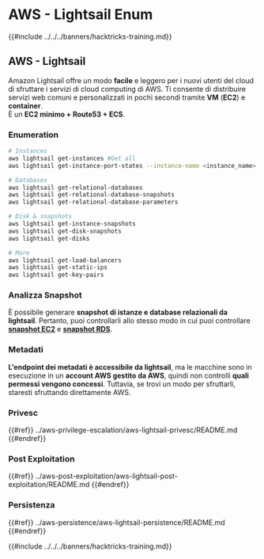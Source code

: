 # AWS - Lightsail Enum

{{#include ../../../banners/hacktricks-training.md}}

## AWS - Lightsail

Amazon Lightsail offre un modo **facile** e leggero per i nuovi utenti del cloud di sfruttare i servizi di cloud computing di AWS. Ti consente di distribuire servizi web comuni e personalizzati in pochi secondi tramite **VM** (**EC2**) e **container**.\
È un **EC2 minimo + Route53 + ECS**.

### Enumeration
```bash
# Instances
aws lightsail get-instances #Get all
aws lightsail get-instance-port-states --instance-name <instance_name> #Get open ports

# Databases
aws lightsail get-relational-databases
aws lightsail get-relational-database-snapshots
aws lightsail get-relational-database-parameters

# Disk & snapshots
aws lightsail get-instance-snapshots
aws lightsail get-disk-snapshots
aws lightsail get-disks

# More
aws lightsail get-load-balancers
aws lightsail get-static-ips
aws lightsail get-key-pairs
```
### Analizza Snapshot

È possibile generare **snapshot di istanze e database relazionali da lightsail**. Pertanto, puoi controllarli allo stesso modo in cui puoi controllare [**snapshot EC2**](aws-ec2-ebs-elb-ssm-vpc-and-vpn-enum/#ebs) e [**snapshot RDS**](aws-relational-database-rds-enum.md#enumeration).

### Metadati

**L'endpoint dei metadati è accessibile da lightsail**, ma le macchine sono in esecuzione in un **account AWS gestito da AWS**, quindi non controlli **quali permessi vengono concessi**. Tuttavia, se trovi un modo per sfruttarli, staresti sfruttando direttamente AWS.

### Privesc

{{#ref}}
../aws-privilege-escalation/aws-lightsail-privesc/README.md
{{#endref}}

### Post Exploitation

{{#ref}}
../aws-post-exploitation/aws-lightsail-post-exploitation/README.md
{{#endref}}

### Persistenza

{{#ref}}
../aws-persistence/aws-lightsail-persistence/README.md
{{#endref}}

{{#include ../../../banners/hacktricks-training.md}}
